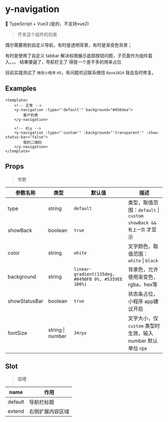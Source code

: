 # y-navigation

🌈 TypeScript + Vue3 (是的，不支持vue2)

> 开发这个组件的初衷

偶尔需要用到自定义导航，有时是透明背景，有时是渐变色背景；

有时是使用了自定义 tabbar 解决权限展示底部按钮问题，子页面作为组件载入。。。 结果傻逼了，导航栏无了   得搓一个差不多的用来占位

目前实践测试了 `微信小程序` `H5`，有问题欢迎联系微信 `Base1024` 我会及时修复。

## Examples

```vue
<template>
    <!-- 正常 -->
    <y-navigation :type="'default'" background="#456dea">
        客户列表
    </y-navigation>

    <!-- diy -->
    <y-navigation :type="'custom'" :background="'transparent'" :show-status-bar="false">
        我的二维码
    </y-navigation>
</template>
```

## Props

> 参数

| 参数名称 | 类型 | 默认值 | 描述 |
| --- | --- | --- | --- |
| type | string | `default` | 类型，取值范围：`default` \| `custom` |
| showBack | boolean | `true` | `showBack && 有上一页`  才显示 |
| color | string | `white` | 文字颜色，取值范围：`white` \| `black` |
| background | string | `linear-gradient(135deg, #0498FB 0%, #5359EE 100%)` | 背景色，允许使用渐变色，rgba，hex等 |
| showStatusBar | boolean | `true` | 状态条占位，小程序 app建议开启 |
| fontSize | string \| number | `34rpx` | 文字大小，仅 `custom` 类型时生效，输入 number 默认单位 rpx |

## Slot

> 插槽

| name | 作用 |
| --- | --- |
| default | 导航栏标题 |
| extend | 右侧扩展内容区域 |
